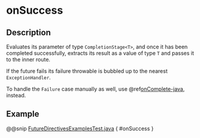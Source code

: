<a id="onsuccess-java"></a>
# onSuccess

## Description

Evaluates its parameter of type `CompletionStage<T>`, and once it has been completed successfully,
extracts its result as a value of type `T` and passes it to the inner route.

If the future fails its failure throwable is bubbled up to the nearest `ExceptionHandler`.

To handle the `Failure` case manually as well, use @ref[onComplete-java](onComplete.md#oncomplete-java), instead.

## Example

@@snip [FutureDirectivesExamplesTest.java](../../../../../../../test/java/docs/http/javadsl/server/directives/FutureDirectivesExamplesTest.java) { #onSuccess }